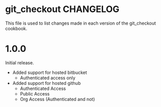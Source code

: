 # git_checkout CHANGELOG

This file is used to list changes made in each version of the git_checkout cookbook.

# 1.0.0 

Initial release.

- Added support for hosted bitbucket
  - Authenticated access only
- Added support for hosted github
  - Authenticated Access
  - Public Access
  - Org Access (Authenticated and not)


